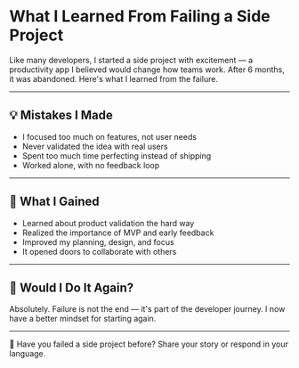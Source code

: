 ﻿# What I Learned From Failing a Side Project

Like many developers, I started a side project with excitement — a productivity app I believed would change how teams work. After 6 months, it was abandoned. Here's what I learned from the failure.

---

## 💡 Mistakes I Made

- I focused too much on features, not user needs
- Never validated the idea with real users
- Spent too much time perfecting instead of shipping
- Worked alone, with no feedback loop

---

## 🎯 What I Gained

- Learned about product validation the hard way
- Realized the importance of MVP and early feedback
- Improved my planning, design, and focus
- It opened doors to collaborate with others

---

## 🔄 Would I Do It Again?

Absolutely. Failure is not the end — it's part of the developer journey. I now have a better mindset for starting again.

---

🧠 Have you failed a side project before? Share your story or respond in your language.

<!--
EN: This content is part of a multilingual developer community platform.
-->
